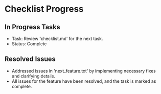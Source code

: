 # Checklist Progress

## In Progress Tasks
- Task: Review 'checklist.md' for the next task.
- Status: Complete

## Resolved Issues
- Addressed issues in 'next_feature.txt' by implementing necessary fixes and clarifying details.
- All issues for the feature have been resolved, and the task is marked as complete.
